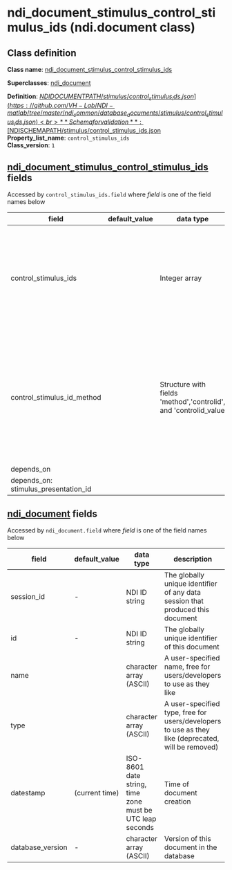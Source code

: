 # ndi_document_stimulus_control_stimulus_ids (ndi.document class)

## Class definition

**Class name**: [ndi_document_stimulus_control_stimulus_ids](ndi_document_stimulus_control_stimulus_ids.md)

**Superclasses**: [ndi_document](../ndi_document.md)

**Definition**: [$NDIDOCUMENTPATH/stimulus/control_stimulus_ids.json](https://github.com/VH-Lab/NDI-matlab/tree/master/ndi_common/database_documents/stimulus/control_stimulus_ids.json)<br>
**Schema for validation**: [$NDISCHEMAPATH/stimulus/control_stimulus_ids.json](https://github.com/VH-Lab/NDI-matlab/tree/master/ndi_common/schema_documents/stimulus/control_stimulus_ids.json)<br>
**Property_list_name**: `control_stimulus_ids`<br>
**Class_version**: `1`<br>


## [ndi_document_stimulus_control_stimulus_ids](ndi_document_stimulus_control_stimulus_ids.md) fields

Accessed by `control_stimulus_ids.field` where *field* is one of the field names below

| field | default_value | data type | description |
| --- | --- | --- | --- |
| control_stimulus_ids |  | Integer array | An array of the control stimulus identifier for each stimulus. For example, if a stimulus set has IDs [1 2 3], and 3 is a control (or 'blank') stimulus, then this is indicated by control_stimulus_ids = [3 3 3] |
| control_stimulus_id_method |  | Structure with fields 'method','controlid', and 'controlid_value | The method field indicates the method used (such as 'pseudorandom'), the controlid is a stimulus parameter that the control stimulus will have (such as 'isblank'), and the controlis_value is the vaue of that parameter (such as 1) |
| depends_on |  |  |  |
| depends_on: stimulus_presentation_id |  |  |  |


## [ndi_document](../ndi_document.md) fields

Accessed by `ndi_document.field` where *field* is one of the field names below

| field | default_value | data type | description |
| --- | --- | --- | --- |
| session_id | - | NDI ID string | The globally unique identifier of any data session that produced this document |
| id | - | NDI ID string | The globally unique identifier of this document |
| name |  | character array (ASCII) | A user-specified name, free for users/developers to use as they like |
| type |  | character array (ASCII) | A user-specified type, free for users/developers to use as they like (deprecated, will be removed) |
| datestamp | (current time) | ISO-8601 date string, time zone must be UTC leap seconds | Time of document creation |
| database_version | - | character array (ASCII) | Version of this document in the database |


